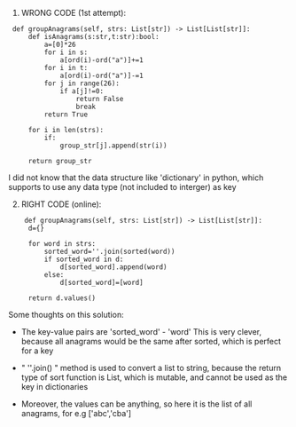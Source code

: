    1. WRONG CODE (1st attempt): 
   ``` 
    def groupAnagrams(self, strs: List[str]) -> List[List[str]]:
        def isAnagrams(s:str,t:str):bool:
            a=[0]*26
            for i in s:
                a[ord(i)-ord("a")]+=1
            for i in t:
                a[ord(i)-ord("a")]-=1
            for j in range(26):
                if a[j]!=0:
                    return False
                    break
            return True
         
        for i in len(strs):
            if:
                group_str[j].append(str(i))
        
        return group_str
   ```
   
   I did not know that the data structure like 'dictionary' in python, which supports to use any data type (not included to interger) as key
   
   2. RIGHT CODE (online): 
   ``` 
       def groupAnagrams(self, strs: List[str]) -> List[List[str]]:
        d={}
        
        for word in strs:
            sorted_word=''.join(sorted(word))
            if sorted_word in d:
                d[sorted_word].append(word)
            else:
                d[sorted_word]=[word]
        
        return d.values()
   ``` 
   
   Some thoughts on this solution: 
   * The key-value pairs are 'sorted_word' - 'word' 
   This is very clever, because all anagrams would be the same after sorted, which is perfect for a key
   
   * " ''.join() " method is used to convert a list to string, because the return type of sort function is List, which is mutable, 
   and cannot be used as the key in dictionaries
   
  *  Moreover, the values can be anything, so here it is the list of all anagrams, for e.g ['abc','cba']
